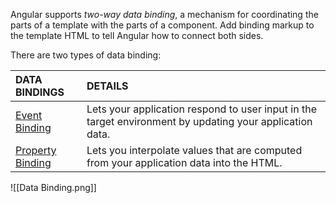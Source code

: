 Angular supports _two-way data binding_, a mechanism for coordinating the parts of a template with the parts of a component. Add binding markup to the template HTML to tell Angular how to connect both sides.

There are two types of data binding:

|DATA BINDINGS|DETAILS|
|:--|:--|
|[Event Binding](https://angular.io/guide/event-binding)|Lets your application respond to user input in the target environment by updating your application data.|
|[Property Binding](https://angular.io/guide/property-binding)|Lets you interpolate values that are computed from your application data into the HTML.|

![[Data Binding.png]] 


